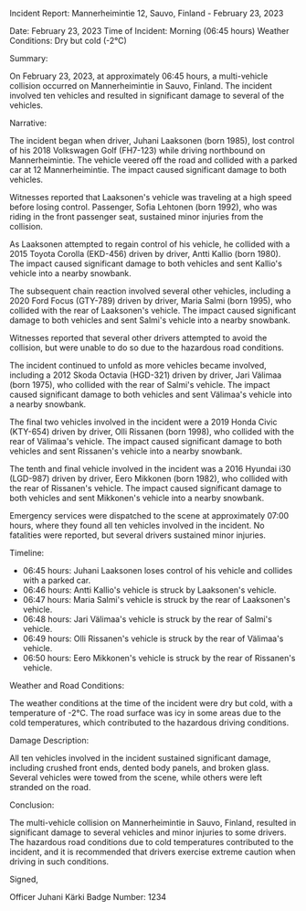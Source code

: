 Incident Report: Mannerheimintie 12, Sauvo, Finland - February 23, 2023

Date: February 23, 2023
Time of Incident: Morning (06:45 hours)
Weather Conditions: Dry but cold (-2°C)

Summary:

On February 23, 2023, at approximately 06:45 hours, a multi-vehicle collision occurred on Mannerheimintie in Sauvo, Finland. The incident involved ten vehicles and resulted in significant damage to several of the vehicles.

Narrative:

The incident began when driver, Juhani Laaksonen (born 1985), lost control of his 2018 Volkswagen Golf (FH7-123) while driving northbound on Mannerheimintie. The vehicle veered off the road and collided with a parked car at 12 Mannerheimintie. The impact caused significant damage to both vehicles.

Witnesses reported that Laaksonen's vehicle was traveling at a high speed before losing control. Passenger, Sofia Lehtonen (born 1992), who was riding in the front passenger seat, sustained minor injuries from the collision.

As Laaksonen attempted to regain control of his vehicle, he collided with a 2015 Toyota Corolla (EKD-456) driven by driver, Antti Kallio (born 1980). The impact caused significant damage to both vehicles and sent Kallio's vehicle into a nearby snowbank.

The subsequent chain reaction involved several other vehicles, including a 2020 Ford Focus (GTY-789) driven by driver, Maria Salmi (born 1995), who collided with the rear of Laaksonen's vehicle. The impact caused significant damage to both vehicles and sent Salmi's vehicle into a nearby snowbank.

Witnesses reported that several other drivers attempted to avoid the collision, but were unable to do so due to the hazardous road conditions.

The incident continued to unfold as more vehicles became involved, including a 2012 Skoda Octavia (HGD-321) driven by driver, Jari Välimaa (born 1975), who collided with the rear of Salmi's vehicle. The impact caused significant damage to both vehicles and sent Välimaa's vehicle into a nearby snowbank.

The final two vehicles involved in the incident were a 2019 Honda Civic (KTY-654) driven by driver, Olli Rissanen (born 1998), who collided with the rear of Välimaa's vehicle. The impact caused significant damage to both vehicles and sent Rissanen's vehicle into a nearby snowbank.

The tenth and final vehicle involved in the incident was a 2016 Hyundai i30 (LGD-987) driven by driver, Eero Mikkonen (born 1982), who collided with the rear of Rissanen's vehicle. The impact caused significant damage to both vehicles and sent Mikkonen's vehicle into a nearby snowbank.

Emergency services were dispatched to the scene at approximately 07:00 hours, where they found all ten vehicles involved in the incident. No fatalities were reported, but several drivers sustained minor injuries.

Timeline:

* 06:45 hours: Juhani Laaksonen loses control of his vehicle and collides with a parked car.
* 06:46 hours: Antti Kallio's vehicle is struck by Laaksonen's vehicle.
* 06:47 hours: Maria Salmi's vehicle is struck by the rear of Laaksonen's vehicle.
* 06:48 hours: Jari Välimaa's vehicle is struck by the rear of Salmi's vehicle.
* 06:49 hours: Olli Rissanen's vehicle is struck by the rear of Välimaa's vehicle.
* 06:50 hours: Eero Mikkonen's vehicle is struck by the rear of Rissanen's vehicle.

Weather and Road Conditions:

The weather conditions at the time of the incident were dry but cold, with a temperature of -2°C. The road surface was icy in some areas due to the cold temperatures, which contributed to the hazardous driving conditions.

Damage Description:

All ten vehicles involved in the incident sustained significant damage, including crushed front ends, dented body panels, and broken glass. Several vehicles were towed from the scene, while others were left stranded on the road.

Conclusion:

The multi-vehicle collision on Mannerheimintie in Sauvo, Finland, resulted in significant damage to several vehicles and minor injuries to some drivers. The hazardous road conditions due to cold temperatures contributed to the incident, and it is recommended that drivers exercise extreme caution when driving in such conditions.

Signed,

Officer Juhani Kärki
Badge Number: 1234